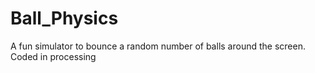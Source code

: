 # Ball_Physics
A fun simulator to bounce a random number of balls around the screen.  Coded in processing
